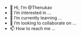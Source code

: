 - 👋 Hi, I’m @Thenukav
- 👀 I’m interested in ...
- 🌱 I’m currently learning ...
- 💞️ I’m looking to collaborate on ...
- 📫 How to reach me ...

<!---
Thenukav/Thenukav is a ✨ special ✨ repository because its `README.md` (this file) appears on your GitHub profile.
You can click the Preview link to take a look at your changes.
--->

